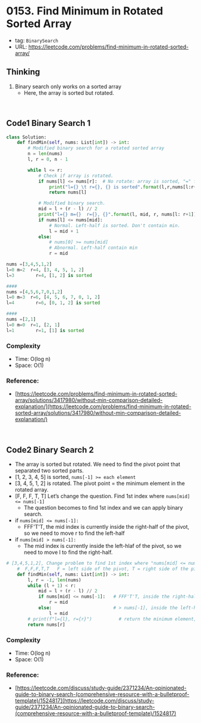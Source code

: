 # 0153. Find Minimum in Rotated Sorted Array

- tag: `BinarySearch`
- URL: https://leetcode.com/problems/find-minimum-in-rotated-sorted-array/

## Thinking

1. Binary search only works on a sorted array
    - Here, the array is sorted but rotated.

<br>

## Code1 Binary Search 1

```python
class Solution:
    def findMin(self, nums: List[int]) -> int:
        # Modified binary search for a rotated sorted array
        n = len(nums)
        l, r = 0, n - 1

        while l <= r:
            # Check if array is rotated.
            if nums[l] <= nums[r]:  # No rotate: array is sorted, "=" for l = r
                print("l={} \t r={}, {} is sorted".format(l,r,nums[l:r+1]))
                return nums[l]

            # Modified binary search. 
            mid = l + (r - l) // 2
            print("l={} m={}  r={}, {}".format(l, mid, r, nums[l: r+1]))
            if nums[l] <= nums[mid]:
                # Normal. Left-half is sorted. Don't contain min.
                l = mid + 1
            else:
                # nums[0] >= nums[mid]
                # Abnormal. Left-half contain min
                r = mid
```

```python
nums =[3,4,5,1,2]
l=0 m=2  r=4, [3, 4, 5, 1, 2]
l=3 	   r=4, [1, 2] is sorted

####
nums =[4,5,6,7,0,1,2]
l=0 m=3  r=6, [4, 5, 6, 7, 0, 1, 2]
l=4 	   r=6, [0, 1, 2] is sorted

####
nums =[2,1]
l=0 m=0  r=1, [2, 1]
l=1 	   r=1, [1] is sorted
```

### Complexity

- Time: O(log n)
- Space: O(1)

### Reference:

- [https://leetcode.com/problems/find-minimum-in-rotated-sorted-array/solutions/3417980/without-min-comparison-detailed-explanation/](https://leetcode.com/problems/find-minimum-in-rotated-sorted-array/solutions/3417980/without-min-comparison-detailed-explanation/)

<br>

## Code2 Binary Search 2

- The array is sorted but rotated. We need to find the pivot point that separated two sorted parts.
- [1, 2, 3, 4, 5] is sorted, `nums[-1] >= each element`
- [3, 4, 5, 1, 2] is rotated. The pivot point = the minimum element in the rotated array.
- [F, F, F, T, T]  Let’s change the question. Find 1st index where `nums[mid] <= nums[-1]`
    - The question becomes to find 1st index and we can apply binary search.
- if `nums[mid] <= nums[-1]:`
    - FFF'T'T, the mid index is currently inside the right-half of the pivot, so we need to move r to find the left-half
- if `nums[mid] > nums[-1]:`
    - The mid index is currently inside the left-hlaf of the pivot, so we need to move l to find the right-half.

```python
# [3,4,5,1,2], Change problem to find 1st index where "nums[mid] <= nums[-1]"
    #  F,F,F,T,T   F = left side of the pivot, T = right side of the pivot
    def findMin(self, nums: List[int]) -> int:
        l, r = -1, len(nums) 
        while (l + 1) < r:
            mid = l + (r - l) // 2
            if nums[mid] <= nums[-1]:   # FFF'T'T, inside the right-half of the pivot, move r 
                r = mid
            else:                       # > nums[-1], inside the left-half, move l
                l = mid
        # print(f"l={l}, r={r}")          # return the minimum element, not index
        return nums[r]
```

### Complexity

- Time: O(log n)
- Space: O(1)

### Reference:

- [https://leetcode.com/discuss/study-guide/2371234/An-opinionated-guide-to-binary-search-(comprehensive-resource-with-a-bulletproof-template)/1524817](https://leetcode.com/discuss/study-guide/2371234/An-opinionated-guide-to-binary-search-(comprehensive-resource-with-a-bulletproof-template)/1524817)